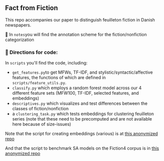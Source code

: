 ## Fact from Fiction

This repo accompanies our paper to distinguish feuilleton fiction in Danish newspapers. 

📝 In ```notes```you will find the annotation scheme for the fiction/nonfiction categorization 


### 🧭 Directions for code:
In ```scripts``` you'll find the code, including:
- ```get_features.py```to get MFWs, TF-IDF, and stylistic/syntactic/affective features, the functions of which are defined in ```scripts/feature_utils.py```.
- ```classify.py``` which employs a random forest model across our 4 different feature sets (MFW100, TF-IDF, selected features, and embeddings)
- ```descriptives.py``` which visualizes and test differences between the classes of fiction/nonfiction
- a ```clustering_task.py``` which tests embeddings for clustering feuilleton series (note that these need to be precomputed and are not available here because of size-issues)


Note that the script for creating embeddings (various) is at [this anonymized repo](https://anonymous.4open.science/r/encode_feuilletons-6922)

And that the script to benchmark SA models on the Fiction4 corpus is in [this anonymized repo](https://anonymous.4open.science/r/literary_sentiment_benchmarking-CF00)
